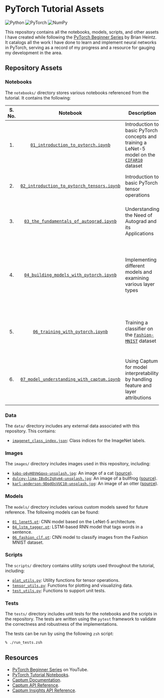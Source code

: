 # PyTorch Tutorial Assets

<!-- Badges -->

![Python](https://img.shields.io/badge/Python-3.10.13-grey?logo=python&labelColor=black&style=flat)
![PyTorch](https://img.shields.io/badge/PyTorch-2.3.1-grey?logo=pytorch&labelColor=black&style=flat)
![NumPy](https://img.shields.io/badge/NumPy-1.26.4-grey?logo=numpy&labelColor=black&style=flat)

<!-- Introduction -->

This repository contains all the notebooks, models, scripts, and other assets I have created while following the [PyTorch Beginner Series](https://www.youtube.com/playlist?list=PL_lsbAsL_o2CTlGHgMxNrKhzP97BaG9ZN) by Brian Heintz. It catalogs all the work I have done to learn and implement neural networks in PyTorch, serving as a record of my progress and a resource for gauging my development in the area.

## Repository Assets

### Notebooks

The `notebooks/` directory stores various notebooks referenced from the tutorial. It contains the following:

<!-- Notebooks Table -->

<table>
  <thead>
    <tr>
      <th align=center>S. No.</th>
      <th align=center>Notebook</th>
      <th align=center>Description</th>
      <th align=center>Key Concepts Covered</th>
      <th align=center>Dependencies</th>
    </tr>
  </thead>
  <tbody>
    <tr>
      <td align=center>1.</td>
      <td align=center><code><a href=https://github.com/DracoY-code/pytorch-tutorial-assets/blob/main/notebooks/01_introduction_to_pytorch.ipynb>01_introduction_to_pytorch.ipynb</a></code></td>
      <td>Introduction to basic PyTorch concepts and training a LeNet-5 model on the <a href=https://paperswithcode.com/dataset/cifar-10><code>CIFAR10</code></a> dataset</td>
      <td>Tensors, Autograd, Models, Datasets, Data Loaders, CNN</td>
      <td><code>matplotlib</code>, <code>numpy</code>, <code>torch</code>, <code>torchvision</code></td>
    </tr>
    <tr>
      <td align=center>2.</td>
      <td align=center><code><a href=https://github.com/DracoY-code/pytorch-tutorial-assets/blob/main/notebooks/02_introduction_to_pytorch_tensors.ipynb>02_introduction_to_pytorch_tensors.ipynb</a></code></td>
      <td>Introduction to basic PyTorch tensor operations</td>
      <td>Tensors - Creation and Operations, Tensor Manipulation</td>
      <td><code>numpy</code>, <code>torch</code></td>
    </tr>
    <tr>
      <td align=center>3.</td>
      <td align=center><code><a href=https://github.com/DracoY-code/pytorch-tutorial-assets/blob/main/notebooks/03_the_fundamentals_of_autograd.ipynb>03_the_fundamentals_of_autograd.ipynb</a></code></td>
      <td>Understanding the Need of Autograd and its Applications</td>
      <td>Autograd, Gradients, Weights and Biases, Autograd Profiler</td>
      <td><code>matplotlib</code>, <code>numpy</code>, <code>torch</code></td>
    </tr>
    <tr>
      <td align=center>4.</td>
      <td align=center><code><a href=https://github.com/DracoY-code/pytorch-tutorial-assets/blob/main/notebooks/04_building_models_with_pytorch.ipynb>04_building_models_with_pytorch.ipynb</a></code></td>
      <td>Implementing different models and examining various layer types</td>
      <td>Model Parameters, Layers - Linear, Convolutional, Recurrent, Pooling, Normalization, Dropout, Activation and Loss Functions</td>
      <td><code>numpy</code>, <code>torch</code></td>
    </tr>
    <tr>
      <td align=center>5.</td>
      <td align=center><code><a href=https://github.com/DracoY-code/pytorch-tutorial-assets/blob/main/notebooks/06_training_with_pytorch.ipynb>06_training_with_pytorch.ipynb</a></code></td>
      <td>Training a classifier on the <a href=https://www.kaggle.com/datasets/zalando-research/fashionmnist><code>Fashion-MNIST</code></a> dataset</td>
      <td>Model Training, Training and Validation Loss, Training and Validation Accuracy</td>
      <td><code>matplotlib</code>, <code>sklearn</code>, <code>torch</code>, <code>torchvision</code></td>
    </tr>
    <tr>
      <td align=center>6.</td>
      <td align=center><code><a href=https://github.com/DracoY-code/pytorch-tutorial-assets/blob/main/notebooks/07_model_understanding_with_captum.ipynb>07_model_understanding_with_captum.ipynb</a></code></td>
      <td>Using Captum for model interpretability by handling feature and layer attributions</td>
      <td>Model Interpretability, Feature Attributions, Layer Attributions, Captum Insights</td>
      <td><code>captum</code>, <code>matplotlib</code>, <code>numpy</code>, <code>PIL</code>, <code>torch</code></td>
    </tr>
  </tbody>
</table>

### Data

The `data/` directory includes any external data associated with this repository. This contains:

- [`imagenet_class_index.json`](https://github.com/DracoY-code/pytorch-tutorial-assets/blob/main/data/imagenet_class_index.json): Class indices for the ImageNet labels.

### Images

The `images/` directory includes images used in this repository, including:

- [`kabo-p6yH8VmGqxo-unsplash.jpg`](https://github.com/DracoY-code/pytorch-tutorial-assets/blob/main/images/kabo-p6yH8VmGqxo-unsplash.jpg): An image of a cat ([source](https://unsplash.com/photos/orange-tabby-cat-on-yellow-surface-p6yH8VmGqxo)).
- [`dulcey-lima-IBvDcZgXym4-unsplash.jpg`](https://github.com/DracoY-code/pytorch-tutorial-assets/blob/main/images/dulcey-lima-IBvDcZgXym4-unsplash.jpg): An image of a bullfrog ([source](https://unsplash.com/photos/brown-and-black-frog-on-green-leaf-IBvDcZgXym4)).
- [`karl-anderson-9DqdOsVUC10-unsplash.jpg`](https://github.com/DracoY-code/pytorch-tutorial-assets/blob/main/images/karl-anderson-9DqdOsVUC10-unsplash.jpg): An image of an otter ([source](https://unsplash.com/photos/closeup-photo-of-swimming-rodent-9DqdOsVUC10)).

### Models

The `models/` directory includes various custom models saved for future reference. The following models can be found:

- [`01_lenet5.pt`](https://github.com/DracoY-code/pytorch-tutorial-assets/blob/main/models/01_lenet5.pt): CNN model based on the LeNet-5 architecture.
- [`04_lstm_tagger.pt`](https://github.com/DracoY-code/pytorch-tutorial-assets/blob/main/models/04_lstm_tagger.pt): LSTM-based RNN model that tags words in a sentence.
- [`06_fashion_clf.pt`](https://github.com/DracoY-code/pytorch-tutorial-assets/blob/main/models/06_fashion_clf.pt): CNN model to classify images from the Fashion MNIST dataset.

### Scripts

The `scripts/` directory contains utility scripts used throughout the tutorial, including:

- [`plot_utils.py`](https://github.com/DracoY-code/pytorch-tutorial-assets/blob/main/scripts/plot_utils.py): Utility functions for tensor operations.
- [`tensor_utils.py`](https://github.com/DracoY-code/pytorch-tutorial-assets/blob/main/scripts/tensor_utils.py): Functions for plotting and visualizing data.
- [`test_utils.py`](https://github.com/DracoY-code/pytorch-tutorial-assets/blob/main/scripts/test_utils.py): Functions to support unit tests.

### Tests

The `tests/` directory includes unit tests for the notebooks and the scripts in the repository. The tests are written using the `pytest` framework to validate the correctness and robustness of the implementations.

The tests can be run by using the following `zsh` script:

```zsh
% ./run_tests.zsh
```

## Resources

- [PyTorch Beginner Series](https://www.youtube.com/playlist?list=PL_lsbAsL_o2CTlGHgMxNrKhzP97BaG9ZN) on YouTube.
- [PyTorch Tutorial Notebooks](https://pytorch.org/tutorials/beginner/basics/intro.html).
- [Captum Documentation](https://captum.ai/docs/introduction).
- [Captum API Reference](https://captum.ai/api/).
- [Captum Insights API Reference](https://captum.ai/api/insights.html).
